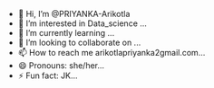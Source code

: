 - 👋 Hi, I’m @PRIYANKA-Arikotla
- 👀 I’m interested in Data_science ...
- 🌱 I’m currently learning ...
- 💞️ I’m looking to collaborate on ...
- 📫 How to reach me arikotlapriyanka2gmail.com...
- 😄 Pronouns: she/her...
- ⚡ Fun fact: JK...

<!---
PRIYANKA-Arikotla/PRIYANKA-Arikotla is a ✨ special ✨ repository because its `README.md` (this file) appears on your GitHub profile.
You can click the Preview link to take a look at your changes.
--->
